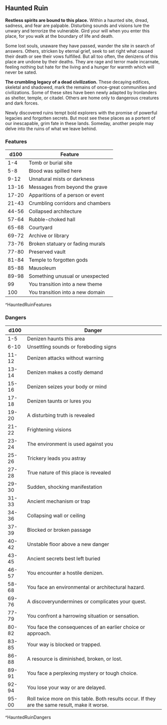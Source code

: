 ## Haunted Ruin
**Restless spirits are bound to this place.** Within a haunted site, dread, sadness, and fear are palpable. Disturbing sounds and visions lure the unwary and terrorize the vulnerable. Gird your will when you enter this place, for you walk at the boundary of life and death.

Some lost souls, unaware they have passed, wander the site in search of answers. Others, stricken by eternal grief, seek to set right what caused their death or see their vows fulfilled. But all too often, the denizens of this place are undone by their deaths. They are rage and terror made incarnate, feeling nothing but hate for the living and a hunger for warmth which will never be sated.

**The crumbling legacy of a dead civilization.** These decaying edifices, skeletal and shadowed, mark the remains of once-great communities and civilizations. Some of these sites have been newly adapted by Ironlanders as shelter, temple, or citadel. Others are home only to dangerous creatures and dark forces.

Newly discovered ruins tempt bold explorers with the promise of powerful legacies and forgotten secrets. But most see these places as a portent of our inescapable, grim fate in these lands. Someday, another people may delve into the ruins of what we leave behind.

### Features
| d100  | Feature  |
|-------|----------|
| 1-4 | Tomb or burial site  |
| 5-8 | Blood was spilled here  |
| 9-12 | Unnatural mists or darkness  |
| 13-16 | Messages from beyond the grave  |
| 17-20 | Apparitions of a person or event  |
| 21-43 | Crumbling corridors and chambers  |
| 44-56 | Collapsed architecture  |
| 57-64 | Rubble-choked hall  |
| 65-68 | Courtyard  |
| 69-72 | Archive or library  |
| 73-76 | Broken statuary or fading murals  |
| 77-80 | Preserved vault  |
| 81-84 | Temple to forgotten gods  |
| 85-88 | Mausoleum  |
| 89-98 | Something unusual or unexpected  |
| 99 | You transition into a new theme  |
| 100 | You transition into a new domain  |
^HauntedRuinFeatures

### Dangers
| d100  | Danger  |
|-------|----------|
| 1-5 | Denizen haunts this area  |
| 6-10 | Unsettling sounds or foreboding signs  |
| 11-12 | Denizen attacks without warning  |
| 13-14 | Denizen makes a costly demand  |
| 15-16 | Denizen seizes your body or mind  |
| 17-18 | Denizen taunts or lures you  |
| 19-20 | A disturbing truth is revealed  |
| 21-22 | Frightening visions  |
| 23-24 | The environment is used against you  |
| 25-26 | Trickery leads you astray  |
| 27-28 | True nature of this place is revealed  |
| 29-30 | Sudden, shocking manifestation  |
| 31-33 | Ancient mechanism or trap  |
| 34-36 | Collapsing wall or ceiling  |
| 37-39 | Blocked or broken passage  |
| 40-42 | Unstable floor above a new danger  |
| 43-45 | Ancient secrets best left buried  |
| 46-57 | You encounter a hostile denizen.
| 58-68 | You face an environmental or architectural hazard.
| 69-76 | A discoveryundermines or complicates your quest.
| 77-79 | You confront a harrowing situation or sensation.
| 80-82 | You face the consequences of an earlier choice or approach.
| 83-85 | Your way is blocked or trapped.
| 86-88 | A resource is diminished, broken, or lost.
| 89-91 | You face a perplexing mystery or tough choice.
| 92-94 | You lose your way or are delayed.
| 95-00 | Roll twice more on this table. Both results occur. If they are the same result, make it worse.
^HauntedRuinDangers

